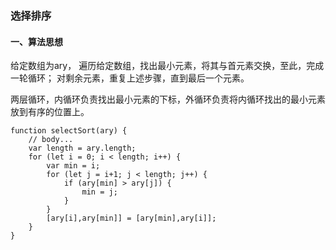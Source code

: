 ### **选择排序**
#### **一、算法思想**
给定数组为ary，
遍历给定数组，找出最小元素，将其与首元素交换，至此，完成一轮循环；
对剩余元素，重复上述步骤，直到最后一个元素。

两层循环，内循环负责找出最小元素的下标，外循环负责将内循环找出的最小元素放到有序的位置上。

	function selectSort(ary) {
		// body...
		var length = ary.length;
		for (let i = 0; i < length; i++) {
			var min = i;
			for (let j = i+1; j < length; j++) {
				if (ary[min] > ary[j]) {
					min = j;
				}
			}
			[ary[i],ary[min]] = [ary[min],ary[i]];
		}
	}
